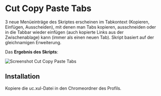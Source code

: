 #  Cut Copy Paste Tabs
3 neue Menüeinträge des Skriptes erscheinen im Tabkontext (Kopieren, Einfügen, Ausscheiden), mit denen man Tabs kopieren, 
ausschneiden oder in die Tabbar wieder einfügen (auch kopierte Links aus der Zwischenablage) kann (immer als einen neuen Tab). 
Skript basiert auf der gleichnamigen Erweiterung.

Das **Ergebnis des Skripts**:

![Screenshot Cut Copy Paste Tabs](https://github.com/ardiman/userChrome.js/raw/master/cutcopypastetabs/scr_cutcopypastetabs.png)

## Installation
Kopiere die uc.xul-Datei in den Chromeordner des Profils.